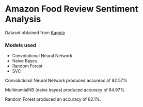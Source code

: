 # Amazon Food Review Sentiment Analysis

Dataset obtained from <a href="https://www.kaggle.com/snap/amazon-fine-food-reviews/data">Kaggle</a>

### Models used
* Convolutional Neural Network
* Naive Bayes
* Random Forest
* SVC

Convolutional Neural Network produced accureac of 92.57%

MultinomialNB (naive bayes) produced accuracy of 84.97%.

Random Forest produced an accuracy of 82.1%.
